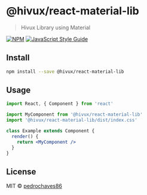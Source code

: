 # @hivux/react-material-lib

> Hivux Library using Material

[![NPM](https://img.shields.io/npm/v/@hivux/react-material-lib.svg)](https://www.npmjs.com/package/@hivux/react-material-lib) [![JavaScript Style Guide](https://img.shields.io/badge/code_style-standard-brightgreen.svg)](https://standardjs.com)

## Install

```bash
npm install --save @hivux/react-material-lib
```

## Usage

```jsx
import React, { Component } from 'react'

import MyComponent from '@hivux/react-material-lib'
import '@hivux/react-material-lib/dist/index.css'

class Example extends Component {
  render() {
    return <MyComponent />
  }
}
```

## License

MIT © [pedrochaves86](https://github.com/pedrochaves86)
